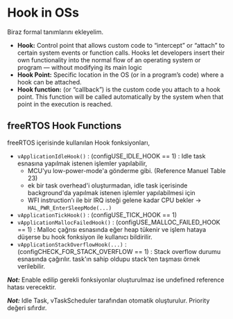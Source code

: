 # Hook in OSs

Biraz formal tanımlarını ekleyelim.

- **Hook:** Control point that allows custom code to “intercept” or “attach” to certain system events or function calls. Hooks let developers insert their own functionality into the normal flow of an operating system or program — without modifying its main logic
- **Hook Point:** Specific location in the OS (or in a program’s code) where a hook can be attached.
- **Hook function:** (or “callback”) is the custom code you attach to a hook point. This function will be called automatically by the system when that point in the execution is reached.

## freeRTOS Hook Functions

freeRTOS içerisinde kullanılan Hook fonksiyonları,
- `vApplicationIdleHook()` : (configUSE_IDLE_HOOK == 1) : Idle task esnasına yapılmak istenen işlemler yapılabilir, 
    - MCU'yu low-power-mode'a gönderme gibi. (Reference Manuel Table 23)
    - ek bir task overhead'i oluşturmadan, idle task içerisinde background'da yapılmak istenen işlemler yapılabilmesi için
    - WFI instruction'ı ile bir IRQ isteği gelene kadar CPU bekler -> `HAL_PWR_EnterSleepMode(...)`
- `vApplicationTickHook()` : (configUSE_TICK_HOOK == 1)
- `vApplicationMallocFailedHook()` : (configUSE_MALLOC_FAILED_HOOK == 1)  : Malloc çağrısı esnasında eğer heap tükenir ve işlem hataya düşerse bu hook fonksiyon ile kullanıcı bildirilir.
- `vApplicationStackOverflowHook(...)` : (configCHECK_FOR_STACK_OVERFLOW == 1) : Stack overflow durumu esnasında çağırılır. task'ın sahip oldupu stack'ten taşması örnek verilebilir.


**_Not:_**  Enable edilip gerekli fonksiyonlar oluşturulmaz ise undefined reference hatası verecektir.

**_Not:_** Idle Task, vTaskScheduler tarafından otomatik oluşturulur. Priority değeri sıfırdır.
